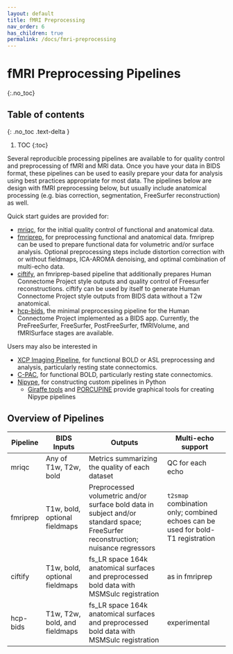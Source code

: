 ```yaml
---
layout: default
title: fMRI Preprocessing
nav_order: 6
has_children: true
permalink: /docs/fmri-preprocessing
---
```


# fMRI Preprocessing Pipelines
{:.no_toc}

## Table of contents
{: .no_toc .text-delta }

1. TOC
{:toc}

Several reproducible processing pipelines are available to for quality control and preprocessing of fMRI and MRI data. Once you have your data in BIDS format, these pipelines can be used to easily prepare your data for analysis using best practices appropriate for most data. The pipelines below are design with fMRI preprocessing below, but usually include anatomical processing (e.g. bias correction, segmentation, FreeSurfer reconstruction) as well.

Quick start guides are provided for:

- [mriqc](fmri-preprocessing/mriqc), for the initial quality control of functional and anatomical data.
- [fmriprep](fmri-preprocessing/fmriprep), for preprocessing functional and anatomical data. fmriprep can be used to prepare functional data for volumetric and/or surface analysis. Optional preprocessing steps include distortion correction with or without fieldmaps, ICA-AROMA denoising, and optimal combination of multi-echo data.
- [ciftify](fmri-preprocessing/ciftify), an fmriprep-based pipeline that additionally prepares Human Connectome Project style outputs and quality control of Freesurfer reconstructions. ciftify can be used by itself to generate Human Connectome Project style outputs from BIDS data without a T2w anatomical.
- [hcp-bids](fmri-preprocessing/hcp-bids), the minimal preprocessing pipeline for the Human Connectome Project implemented as a BIDS app. Currently, the PreFreeSurfer, FreeSurfer, PostFreeSurfer, fMRIVolume, and fMRISurface stages are available.


Users may also be interested in

- [XCP Imaging Pipeline](https://xcpengine.readthedocs.io/index.html), for functional BOLD or ASL preprocessing and analysis, particularly resting state connectomics.
- [C-PAC](https://fcp-indi.github.io), for functional BOLD, particularly resting state connectomics.
- [Nipype](https://nipype.readthedocs.io/en/latest/), for constructing custom pipelines in Python
	- [Giraffe tools](https://giraffe.tools/porcupine) and [PORCUPINE](https://timvanmourik.github.io/Porcupine/) provide graphical tools for creating Nipype pipelines


## Overview of Pipelines

Pipeline | BIDS Inputs | Outputs | Multi-echo support
---------|-------------|---------|-------------------
mriqc		| Any of T1w, T2w, bold | Metrics summarizing the quality of each dataset | QC for each echo
fmriprep | T1w, bold, optional fieldmaps| Preprocessed volumetric and/or surface bold data in subject and/or standard space; FreeSurfer reconstruction; nuisance regressors | `t2smap` combination only; combined echoes can be used for bold-T1 registration
ciftify | T1w, bold, optional fieldmaps | fs_LR space 164k anatomical surfaces and preprocessed bold data with MSMSulc registration | as in fmriprep
hcp-bids | T1w, T2w, bold, and fieldmaps | fs_LR space 164k anatomical surfaces and preprocessed bold data with MSMSulc registration | experimental

